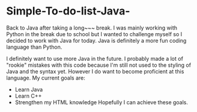 # Simple-To-do-list-Java-

Back to Java after taking a long~~~ break.
I was mainly working with Python in the break due to school but I wanted to challenge myself so I decided to work with Java for today.
Java is definitely a more fun coding language than Python.

I definitely want to use more Java in the future.
I probably made a lot of "rookie" mistakes with this code because I'm still not used to the styling of Java and the syntax yet. However I do want to become proficient at this language.
My current goals are:
  - Learn Java
  - Learn C++
  - Strengthen my HTML knowledge
Hopefully I can achieve these goals.
